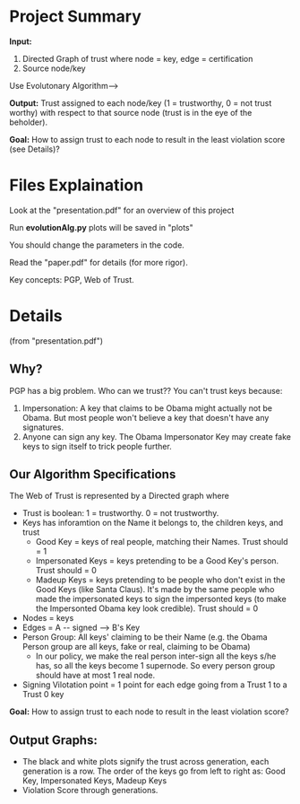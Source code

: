 Project Summary
==========
**Input:** 
1. Directed Graph of trust where node = key, edge = certification
2. Source node/key

Use Evolutonary Algorithm-->

**Output:** Trust assigned to each node/key (1 = trustworthy, 0 = not trust worthy) with respect to that source node (trust is in the eye of the beholder).

**Goal:** How to assign trust to each node to result in the least violation score (see Details)?


Files Explaination
=========
Look at the "presentation.pdf" for an overview of this project

Run **evolutionAlg.py** plots will be saved in "plots"

You should change the parameters in the code.

Read the "paper.pdf" for details (for more rigor).

Key concepts: PGP, Web of Trust.


Details
==========
(from "presentation.pdf")

Why?
------
PGP has a big problem. Who can we trust?? You can't trust keys because:

1. Impersonation: A key that claims to be Obama might actually not be Obama.  But most people won't believe a key that doesn't have any signatures.
2. Anyone can sign any key. The Obama Impersonator Key may create fake keys to sign itself to trick people further. 

Our Algorithm Specifications
-------
The Web of Trust is represented by a Directed graph where 

- Trust is boolean: 1 = trustworthy. 0 = not trustworthy. 
- Keys has inforamtion on the Name it belongs to, the children keys, and trust
    - Good Key = keys of real people, matching their Names. Trust should = 1
    - Impersonated Keys = keys pretending to be a Good Key's person. Trust should = 0
    - Madeup Keys = keys pretending to be people who don't exist in the Good Keys (like Santa Claus). It's made by the same people who made the impersonated keys to sign the impersonted keys (to make the Impersonted Obama key look credible). Trust should = 0
- Nodes = keys
- Edges = A -- signed --> B's Key
- Person Group: All keys' claiming to be their Name (e.g. the Obama Person group are all keys, fake or real, claiming to be Obama)
    - In our policy, we make the real person inter-sign all the keys s/he has, so all the keys become 1 supernode. So every person group should have at most 1 real node.
- Signing Vilotation point = 1 point for each edge going from a Trust 1 to a Trust 0 key

**Goal:** How to assign trust to each node to result in the least violation score?

Output Graphs:
---------
- The black and white plots signify the trust across generation, each generation is a row.
    The order of the keys go from left to right as: Good Key, Impersonated Keys, Madeup Keys
- Violation Score through generations.
